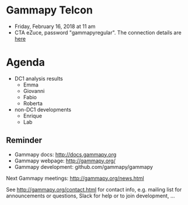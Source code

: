 # Gammapy Telcon

* Friday, February 16, 2018 at 11 am
* CTA eZuce, password "gammapyregular".  The connection details are [here](ConnectionDetails.txt)

# Agenda

* DC1 analysis results
  * Emma
  * Giovanni
  * Fabio
  * Roberta
* non-DC1 developments
  * Enrique
  * Lab

## Reminder

* Gammapy docs: http://docs.gammapy.org
* Gammapy webpage: http://gammapy.org/
* Gammapy development: github.com/gammapy/gammapy

Next Gammapy meetings: http://gammapy.org/news.html

See http://gammapy.org/contact.html for contact info, e.g. mailing list
for announcements or questions, Slack for help or to join development, ...
